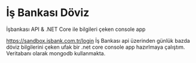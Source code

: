 # İş Bankası Döviz
İşbankası API &amp; .NET Core ile bilgileri çeken console app

https://sandbox.isbank.com.tr/login İş Bankası api üzerinden günlük bazda döviz bilgilerini çeken ufak bir .net core console app hazırlmaya çalıştım. Veritabanı olarak mongodb kullanmakta.
